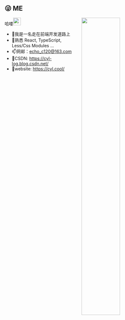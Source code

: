 ## 😜 ME 
<img style="width: 50%" align="right" src="https://github-readme-stats.vercel.app/api?username=start-point&theme=dracula" />

哈喽<img src="https://media.giphy.com/media/hvRJCLFzcasrR4ia7z/giphy.gif" width="25px">

- 🎊我是一名走在前端开发道路上
- 🍔熟悉 React, TypeScript, Less/Css Modules ...
- 📫网邮：echo_c120@163.com 
- 👴CSDN: https://cyl-log.blog.csdn.net/
- 🎲website: https://cyl.cool/
